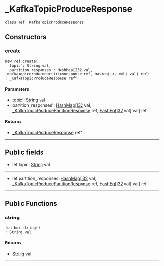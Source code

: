 # _KafkaTopicProduceResponse

```pony
class ref _KafkaTopicProduceResponse
```

## Constructors

### create

```pony
new ref create(
  topic': String val,
  partition_responses': HashMap[I32 val, _KafkaTopicProducePartitionResponse ref, HashEq[I32 val] val] ref)
: _KafkaTopicProduceResponse ref^
```
#### Parameters

*   topic': [String](builtin-String) val
*   partition_responses': [HashMap](collections-HashMap)\[[I32](builtin-I32) val, [_KafkaTopicProducePartitionResponse](pony-kafka-_KafkaTopicProducePartitionResponse) ref, [HashEq](collections-HashEq)\[[I32](builtin-I32) val\] val\] ref

#### Returns

* [_KafkaTopicProduceResponse](pony-kafka-_KafkaTopicProduceResponse) ref^

---

## Public fields

* let topic: [String](builtin-String) val

---

* let partition_responses: [HashMap](collections-HashMap)\[[I32](builtin-I32) val, [_KafkaTopicProducePartitionResponse](pony-kafka-_KafkaTopicProducePartitionResponse) ref, [HashEq](collections-HashEq)\[[I32](builtin-I32) val\] val\] ref

---

## Public Functions

### string

```pony
fun box string()
: String val
```

#### Returns

* [String](builtin-String) val

---

